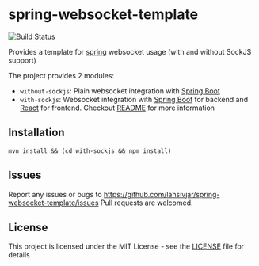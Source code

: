 # spring-websocket-template
[![Build Status](https://travis-ci.org/lahsivjar/spring-websocket-template.svg?branch=master)](https://travis-ci.org/lahsivjar/spring-websocket-template)

Provides a template for [spring](https://spring.io/) websocket usage (with and without SockJS support)

The project provides 2 modules:

* `without-sockjs`: Plain websocket integration with [Spring Boot](https://projects.spring.io/spring-boot/)
* `with-sockjs`: Websocket integration with [Spring Boot](https://projects.spring.io/spring-boot/) for backend and [React](https://reactjs.org/) for frontend. Checkout [README](with-sockjs/README.md) for more information

## Installation

```
mvn install && (cd with-sockjs && npm install)
```

## Issues

Report any issues or bugs to https://github.com/lahsivjar/spring-websocket-template/issues Pull requests are welcomed.

## License

This project is licensed under the MIT License - see the [LICENSE](LICENSE) file for details
